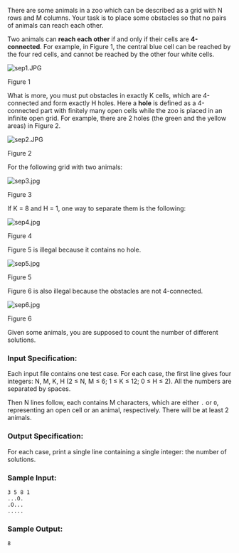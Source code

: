 <!-- Title
Separate the Animals (35)
-->
There are some animals in a zoo which can be described as a grid with N rows
and M columns. Your task is to place some obstacles so that no pairs of
animals can reach each other.

Two animals can **reach each other** if and only if their cells are
**4-connected**. For example, in Figure 1, the central blue cell can be
reached by the four red cells, and cannot be reached by the other four white
cells.

![sep1.JPG](https://images.ptausercontent.com/0eba9ce1-1391-424e-ab2c-2e67cea8a90c.JPG)

Figure 1

What is more, you must put obstacles in exactly K cells, which are 4-connected
and form exactly H holes. Here a **hole** is defined as a 4-connected part
with finitely many open cells while the zoo is placed in an infinite open
grid. For example, there are 2 holes (the green and the yellow areas) in
Figure 2.

![sep2.JPG](https://images.ptausercontent.com/be0f6b32-a181-4ee7-8410-0899291ce154.JPG)

Figure 2

For the following grid with two animals:

![sep3.jpg](https://images.ptausercontent.com/5265c6d9-1a9a-4ab1-8eb8-f880f8add579.jpg)

Figure 3

If K = 8 and H = 1, one way to separate them is the following:

![sep4.jpg](https://images.ptausercontent.com/0c3939f3-ba1e-46cd-a677-a9e122fd7202.jpg)

Figure 4

Figure 5 is illegal because it contains no hole.

![sep5.jpg](https://images.ptausercontent.com/5dbbae27-6155-480a-a7b9-48007deb653c.jpg)

Figure 5

Figure 6 is also illegal because the obstacles are not 4-connected.

![sep6.jpg](https://images.ptausercontent.com/927e59e8-4c19-4d77-8bc4-df2486228b50.jpg)

Figure 6

Given some animals, you are supposed to count the number of different
solutions.

### Input Specification:

Each input file contains one test case. For each case, the first line gives
four integers: N, M, K, H (2 $\le$ N, M $\le$ 6; 1 $\le$ K $\le$ 12; 0 $\le$ H
$\le$ 2). All the numbers are separated by spaces.

Then N lines follow, each contains M characters, which are either `.` or `O`,
representing an open cell or an animal, respectively. There will be at least 2
animals.

### Output Specification:

For each case, print a single line containing a single integer: the number of
solutions.

### Sample Input:

    
    
    3 5 8 1
    ...O.
    .O...
    .....
    

### Sample Output:

    
    
    8
    

